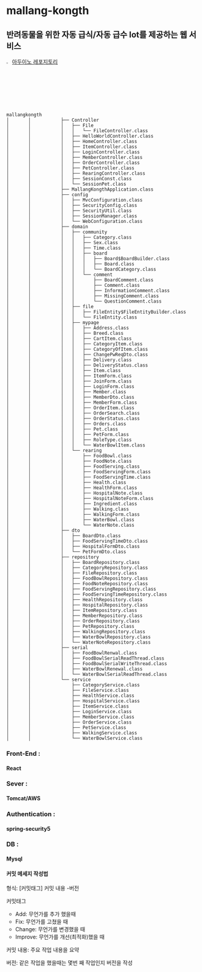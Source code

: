 <h1>mallang-kongth</h1>
<h2>반려동물을 위한 자동 급식/자동 급수 Iot를 제공하는 웹 서비스</h2>
<a href="https://github.com/onejm/ArduinoForMallang-Kongth"><img src="https://github.com/Tarikul-Islam-Anik/Animated-Fluent-Emojis/blob/master/Emojis/Animals/Otter.png" width ="3%"/>아두이노 레포지토리</a>

```
mallangkongth
│       │           ├── Controller
│       │           │   ├── File
│       │           │   │   └── FileController.class
│       │           │   ├── HelloWorldController.class
│       │           │   ├── HomeController.class
│       │           │   ├── ItemController.class
│       │           │   ├── LoginController.class
│       │           │   ├── MemberController.class
│       │           │   ├── OrderController.class
│       │           │   ├── PetController.class
│       │           │   ├── RearingController.class
│       │           │   ├── SessionConst.class
│       │           │   └── SessionPet.class
│       │           ├── MallangKongthApplication.class
│       │           ├── config
│       │           │   ├── MvcConfiguration.class
│       │           │   ├── SecurityConfig.class
│       │           │   ├── SecurityUtil.class
│       │           │   ├── SessionManager.class
│       │           │   └── WebConfiguration.class
│       │           ├── domain
│       │           │   ├── community
│       │           │   │   ├── Category.class
│       │           │   │   ├── Sex.class
│       │           │   │   ├── Time.class
│       │           │   │   ├── board
│       │           │   │   │   ├── Board$BoardBuilder.class
│       │           │   │   │   ├── Board.class
│       │           │   │   │   └── BoardCategory.class
│       │           │   │   └── comment
│       │           │   │       ├── BoardComment.class
│       │           │   │       ├── Comment.class
│       │           │   │       ├── InformationComment.class
│       │           │   │       ├── MissingComment.class
│       │           │   │       └── QuestionComment.class
│       │           │   ├── file
│       │           │   │   ├── FileEntity$FileEntityBuilder.class
│       │           │   │   └── FileEntity.class
│       │           │   ├── mypage
│       │           │   │   ├── Address.class
│       │           │   │   ├── Breed.class
│       │           │   │   ├── CartItem.class
│       │           │   │   ├── CategoryItem.class
│       │           │   │   ├── CategoryOfItem.class
│       │           │   │   ├── ChangePwReqDto.class
│       │           │   │   ├── Delivery.class
│       │           │   │   ├── DeliveryStatus.class
│       │           │   │   ├── Item.class
│       │           │   │   ├── ItemForm.class
│       │           │   │   ├── JoinForm.class
│       │           │   │   ├── LoginForm.class
│       │           │   │   ├── Member.class
│       │           │   │   ├── MemberDto.class
│       │           │   │   ├── MemberForm.class
│       │           │   │   ├── OrderItem.class
│       │           │   │   ├── OrderSearch.class
│       │           │   │   ├── OrderStatus.class
│       │           │   │   ├── Orders.class
│       │           │   │   ├── Pet.class
│       │           │   │   ├── PetForm.class
│       │           │   │   ├── RoleType.class
│       │           │   │   └── WaterBowlItem.class
│       │           │   └── rearing
│       │           │       ├── FoodBowl.class
│       │           │       ├── FoodNote.class
│       │           │       ├── FoodServing.class
│       │           │       ├── FoodServingForm.class
│       │           │       ├── FoodServingTime.class
│       │           │       ├── Health.class
│       │           │       ├── HealthForm.class
│       │           │       ├── HospitalNote.class
│       │           │       ├── HospitalNoteForm.class
│       │           │       ├── Ingredient.class
│       │           │       ├── Walking.class
│       │           │       ├── WalkingForm.class
│       │           │       ├── WaterBowl.class
│       │           │       └── WaterNote.class
│       │           ├── dto
│       │           │   ├── BoardDto.class
│       │           │   ├── FoodServingTimeDto.class
│       │           │   ├── HospitalFormDto.class
│       │           │   └── PetFormDto.class
│       │           ├── repository
│       │           │   ├── BoardRepository.class
│       │           │   ├── CategoryRepository.class
│       │           │   ├── FileRepository.class
│       │           │   ├── FoodBowlRepository.class
│       │           │   ├── FoodNoteRepository.class
│       │           │   ├── FoodServingRepository.class
│       │           │   ├── FoodServingTimeRepository.class
│       │           │   ├── HealthRepository.class
│       │           │   ├── HospitalRepository.class
│       │           │   ├── ItemRepository.class
│       │           │   ├── MemberRepository.class
│       │           │   ├── OrderRepository.class
│       │           │   ├── PetRepository.class
│       │           │   ├── WalkingRepository.class
│       │           │   ├── WaterBowlRepository.class
│       │           │   └── WaterNoteRepository.class
│       │           ├── serial
│       │           │   ├── FoodBowlRenwal.class
│       │           │   ├── FoodBowlSerialReadThread.class
│       │           │   ├── FoodBowlSerialWriteThread.class
│       │           │   ├── WaterBowlRenewal.class
│       │           │   └── WaterBowlSerialReadThread.class
│       │           └── service
│       │               ├── CategoryService.class
│       │               ├── FileService.class
│       │               ├── HealthService.class
│       │               ├── HospitalService.class
│       │               ├── ItemService.class
│       │               ├── LoginService.class
│       │               ├── MemberService.class
│       │               ├── OrderService.class
│       │               ├── PetService.class
│       │               ├── WalkingService.class
│       │               └── WaterBowlService.class
```


<h3 data-ke-size="size20"><b>Front-End :</b></h3>
<h4 data-ke-size="size20"><b>React</b></h4>
<h3 data-ke-size="size20"><b>Sever :</b></h3>
<h4 data-ke-size="size20"><b>Tomcat/AWS</b></h4>
<h3 data-ke-size="size20"><b>Authentication :</b></h3>
<h4 data-ke-size="size20"><b>spring-security5</b></h4>
<h3 data-ke-size="size20"><b>DB :</b></h3>
<h4 data-ke-size="size20"><b>Mysql</b></h4>

<h4 data-ke-size="size20"><b>커밋 메세지 작성법</b></h4>
<p data-ke-size="size16">형식: [커밋태그] 커밋 내용 -버전</p>
<p data-ke-size="size16">커밋태그</p>
<ul style="list-style-type: circle;" data-ke-list-type="circle">
<li>Add: 무언가를 추가 했을때</li>
<li>Fix: 무언가를 고쳤을 때</li>
<li>Change: 무언가를 변경했을 때</li>
<li>Improve: 무언가를 개선(최적화)했을 때</li>
</ul>
<p data-ke-size="size16">커밋 내용: 주요 작업 내용을 요약</p>
<p data-ke-size="size16">버전: 같은 작업을 했을때는 몇번 째 작업인지 버전을 작성</p>
